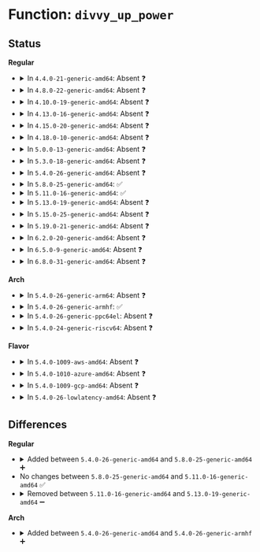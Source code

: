 # Function: <code>divvy_up_power</code>

## Status
<b>Regular</b>
<ul>
<li>
<details>
<summary>In <code>4.4.0-21-generic-amd64</code>: Absent ❓</summary>

```json
{
  "name": "divvy_up_power",
  "collision_type": "Unique Static",
  "inline_type": "Full",
  "funcs": [
    {
      "addr": 18446744071585702065,
      "name": "divvy_up_power",
      "external": false,
      "loc": "drivers/thermal/power_allocator.c:288",
      "file": "drivers/thermal/power_allocator.c",
      "inline": "not declared, inlined",
      "caller_inline": [
        "drivers/thermal/power_allocator.c:power_allocator_throttle"
      ],
      "caller_func": []
    }
  ],
  "symbols": []
}
```
</details>
</li>
<li>
<details>
<summary>In <code>4.8.0-22-generic-amd64</code>: Absent ❓</summary>

```json
{
  "name": "divvy_up_power",
  "collision_type": "Unique Static",
  "inline_type": "Full",
  "funcs": [
    {
      "addr": 18446744071586098846,
      "name": "divvy_up_power",
      "external": false,
      "loc": "drivers/thermal/power_allocator.c:288",
      "file": "drivers/thermal/power_allocator.c",
      "inline": "not declared, inlined",
      "caller_inline": [
        "drivers/thermal/power_allocator.c:allocate_power"
      ],
      "caller_func": []
    }
  ],
  "symbols": []
}
```
</details>
</li>
<li>
<details>
<summary>In <code>4.10.0-19-generic-amd64</code>: Absent ❓</summary>

```json
{
  "name": "divvy_up_power",
  "collision_type": "Unique Static",
  "inline_type": "Full",
  "funcs": [
    {
      "addr": 18446744071586299326,
      "name": "divvy_up_power",
      "external": false,
      "loc": "drivers/thermal/power_allocator.c:288",
      "file": "drivers/thermal/power_allocator.c",
      "inline": "not declared, inlined",
      "caller_inline": [
        "drivers/thermal/power_allocator.c:allocate_power"
      ],
      "caller_func": []
    }
  ],
  "symbols": []
}
```
</details>
</li>
<li>
<details>
<summary>In <code>4.13.0-16-generic-amd64</code>: Absent ❓</summary>

```json
{
  "name": "divvy_up_power",
  "collision_type": "Unique Static",
  "inline_type": "Full",
  "funcs": [
    {
      "addr": 18446744071586398290,
      "name": "divvy_up_power",
      "external": false,
      "loc": "drivers/thermal/power_allocator.c:288",
      "file": "drivers/thermal/power_allocator.c",
      "inline": "not declared, inlined",
      "caller_inline": [
        "drivers/thermal/power_allocator.c:allocate_power"
      ],
      "caller_func": []
    }
  ],
  "symbols": []
}
```
</details>
</li>
<li>
<details>
<summary>In <code>4.15.0-20-generic-amd64</code>: Absent ❓</summary>

```json
{
  "name": "divvy_up_power",
  "collision_type": "Unique Static",
  "inline_type": "Full",
  "funcs": [
    {
      "addr": 18446744071586861588,
      "name": "divvy_up_power",
      "external": false,
      "loc": "drivers/thermal/power_allocator.c:288",
      "file": "drivers/thermal/power_allocator.c",
      "inline": "not declared, inlined",
      "caller_inline": [
        "drivers/thermal/power_allocator.c:allocate_power"
      ],
      "caller_func": []
    }
  ],
  "symbols": []
}
```
</details>
</li>
<li>
<details>
<summary>In <code>4.18.0-10-generic-amd64</code>: Absent ❓</summary>

```json
{
  "name": "divvy_up_power",
  "collision_type": "Unique Static",
  "inline_type": "Full",
  "funcs": [
    {
      "addr": 18446744071587155172,
      "name": "divvy_up_power",
      "external": false,
      "loc": "drivers/thermal/power_allocator.c:288",
      "file": "drivers/thermal/power_allocator.c",
      "inline": "not declared, inlined",
      "caller_inline": [
        "drivers/thermal/power_allocator.c:allocate_power"
      ],
      "caller_func": []
    }
  ],
  "symbols": []
}
```
</details>
</li>
<li>
<details>
<summary>In <code>5.0.0-13-generic-amd64</code>: Absent ❓</summary>

```json
{
  "name": "divvy_up_power",
  "collision_type": "Unique Static",
  "inline_type": "Full",
  "funcs": [
    {
      "addr": 18446744071587335690,
      "name": "divvy_up_power",
      "external": false,
      "loc": "drivers/thermal/power_allocator.c:288",
      "file": "drivers/thermal/power_allocator.c",
      "inline": "not declared, inlined",
      "caller_inline": [
        "drivers/thermal/power_allocator.c:allocate_power"
      ],
      "caller_func": []
    }
  ],
  "symbols": []
}
```
</details>
</li>
<li>
<details>
<summary>In <code>5.3.0-18-generic-amd64</code>: Absent ❓</summary>

```json
{
  "name": "divvy_up_power",
  "collision_type": "Unique Static",
  "inline_type": "Full",
  "funcs": [
    {
      "addr": 18446744071587606315,
      "name": "divvy_up_power",
      "external": false,
      "loc": "drivers/thermal/power_allocator.c:288",
      "file": "drivers/thermal/power_allocator.c",
      "inline": "not declared, inlined",
      "caller_inline": [
        "drivers/thermal/power_allocator.c:allocate_power"
      ],
      "caller_func": []
    }
  ],
  "symbols": []
}
```
</details>
</li>
<li>
<details>
<summary>In <code>5.4.0-26-generic-amd64</code>: Absent ❓</summary>

```json
{
  "name": "divvy_up_power",
  "collision_type": "Unique Static",
  "inline_type": "Full",
  "funcs": [
    {
      "addr": 18446744071587809851,
      "name": "divvy_up_power",
      "external": false,
      "loc": "drivers/thermal/power_allocator.c:288",
      "file": "drivers/thermal/power_allocator.c",
      "inline": "not declared, inlined",
      "caller_inline": [
        "drivers/thermal/power_allocator.c:allocate_power"
      ],
      "caller_func": []
    }
  ],
  "symbols": []
}
```
</details>
</li>
<li>
<details>
<summary>In <code>5.8.0-25-generic-amd64</code>: ✅</summary>

```c
void divvy_up_power(u32 * req_power, u32 * max_power, int num_actors, u32 total_req_power, u32 power_range, u32 * granted_power, u32 * extra_actor_power)
```

```json
{
  "name": "divvy_up_power",
  "collision_type": "Unique Static",
  "inline_type": "No",
  "funcs": [
    {
      "addr": 18446744071588653312,
      "name": "divvy_up_power",
      "external": false,
      "loc": "drivers/thermal/gov_power_allocator.c:288",
      "file": "drivers/thermal/gov_power_allocator.c",
      "inline": "seen, unknown",
      "caller_inline": [],
      "caller_func": [
        "drivers/thermal/gov_power_allocator.c:allocate_power"
      ]
    }
  ],
  "symbols": [
    {
      "addr": 18446744071588653312,
      "name": "divvy_up_power",
      "section": ".text",
      "bind": "STB_LOCAL",
      "size": 184
    }
  ]
}
```
</details>
</li>
<li>
<details>
<summary>In <code>5.11.0-16-generic-amd64</code>: ✅</summary>

```c
void divvy_up_power(u32 * req_power, u32 * max_power, int num_actors, u32 total_req_power, u32 power_range, u32 * granted_power, u32 * extra_actor_power)
```

```json
{
  "name": "divvy_up_power",
  "collision_type": "Unique Static",
  "inline_type": "No",
  "funcs": [
    {
      "addr": 18446744071588681136,
      "name": "divvy_up_power",
      "external": false,
      "loc": "drivers/thermal/gov_power_allocator.c:338",
      "file": "drivers/thermal/gov_power_allocator.c",
      "inline": "seen, unknown",
      "caller_inline": [],
      "caller_func": [
        "drivers/thermal/gov_power_allocator.c:allocate_power"
      ]
    }
  ],
  "symbols": [
    {
      "addr": 18446744071588681136,
      "name": "divvy_up_power",
      "section": ".text",
      "bind": "STB_LOCAL",
      "size": 184
    }
  ]
}
```
</details>
</li>
<li>
<details>
<summary>In <code>5.13.0-19-generic-amd64</code>: Absent ❓</summary>

```json
{
  "name": "divvy_up_power",
  "collision_type": "Unique Static",
  "inline_type": "Full",
  "funcs": [
    {
      "addr": 18446744071588567635,
      "name": "divvy_up_power",
      "external": false,
      "loc": "drivers/thermal/gov_power_allocator.c:337",
      "file": "drivers/thermal/gov_power_allocator.c",
      "inline": "not declared, inlined",
      "caller_inline": [
        "drivers/thermal/gov_power_allocator.c:allocate_power"
      ],
      "caller_func": []
    }
  ],
  "symbols": []
}
```
</details>
</li>
<li>
<details>
<summary>In <code>5.15.0-25-generic-amd64</code>: Absent ❓</summary>

```json
{
  "name": "divvy_up_power",
  "collision_type": "Unique Static",
  "inline_type": "Full",
  "funcs": [
    {
      "addr": 18446744071589241987,
      "name": "divvy_up_power",
      "external": false,
      "loc": "drivers/thermal/gov_power_allocator.c:337",
      "file": "drivers/thermal/gov_power_allocator.c",
      "inline": "not declared, inlined",
      "caller_inline": [
        "drivers/thermal/gov_power_allocator.c:allocate_power"
      ],
      "caller_func": []
    }
  ],
  "symbols": []
}
```
</details>
</li>
<li>
<details>
<summary>In <code>5.19.0-21-generic-amd64</code>: Absent ❓</summary>

```json
{
  "name": "divvy_up_power",
  "collision_type": "Unique Static",
  "inline_type": "Full",
  "funcs": [
    {
      "addr": 18446744071590707591,
      "name": "divvy_up_power",
      "external": false,
      "loc": "drivers/thermal/gov_power_allocator.c:337",
      "file": "drivers/thermal/gov_power_allocator.c",
      "inline": "not declared, inlined",
      "caller_inline": [
        "drivers/thermal/gov_power_allocator.c:allocate_power"
      ],
      "caller_func": []
    }
  ],
  "symbols": []
}
```
</details>
</li>
<li>
<details>
<summary>In <code>6.2.0-20-generic-amd64</code>: Absent ❓</summary>

```json
{
  "name": "divvy_up_power",
  "collision_type": "Unique Static",
  "inline_type": "Full",
  "funcs": [
    {
      "addr": 18446744071592378582,
      "name": "divvy_up_power",
      "external": false,
      "loc": "drivers/thermal/gov_power_allocator.c:336",
      "file": "drivers/thermal/gov_power_allocator.c",
      "inline": "not declared, inlined",
      "caller_inline": [
        "drivers/thermal/gov_power_allocator.c:allocate_power"
      ],
      "caller_func": []
    }
  ],
  "symbols": []
}
```
</details>
</li>
<li>
<details>
<summary>In <code>6.5.0-9-generic-amd64</code>: Absent ❓</summary>

```json
{
  "name": "divvy_up_power",
  "collision_type": "Unique Static",
  "inline_type": "Full",
  "funcs": [
    {
      "addr": 18446744071592806582,
      "name": "divvy_up_power",
      "external": false,
      "loc": "drivers/thermal/gov_power_allocator.c:335",
      "file": "drivers/thermal/gov_power_allocator.c",
      "inline": "not declared, inlined",
      "caller_inline": [
        "drivers/thermal/gov_power_allocator.c:allocate_power"
      ],
      "caller_func": []
    }
  ],
  "symbols": []
}
```
</details>
</li>
<li>
<details>
<summary>In <code>6.8.0-31-generic-amd64</code>: Absent ❓</summary>

```json
{
  "name": "divvy_up_power",
  "collision_type": "Unique Static",
  "inline_type": "Full",
  "funcs": [
    {
      "addr": 18446744071593555502,
      "name": "divvy_up_power",
      "external": false,
      "loc": "drivers/thermal/gov_power_allocator.c:350",
      "file": "drivers/thermal/gov_power_allocator.c",
      "inline": "not declared, inlined",
      "caller_inline": [],
      "caller_func": []
    }
  ],
  "symbols": []
}
```
</details>
</li>
</ul>
<b>Arch</b>
<ul>
<li>
<details>
<summary>In <code>5.4.0-26-generic-arm64</code>: Absent ❓</summary>

```json
{
  "name": "divvy_up_power",
  "collision_type": "Unique Static",
  "inline_type": "Full",
  "funcs": [
    {
      "addr": 18446603336501016168,
      "name": "divvy_up_power",
      "external": false,
      "loc": "drivers/thermal/power_allocator.c:288",
      "file": "drivers/thermal/power_allocator.c",
      "inline": "not declared, inlined",
      "caller_inline": [
        "drivers/thermal/power_allocator.c:allocate_power"
      ],
      "caller_func": []
    }
  ],
  "symbols": []
}
```
</details>
</li>
<li>
<details>
<summary>In <code>5.4.0-26-generic-armhf</code>: ✅</summary>

```c
void divvy_up_power(u32 * req_power, u32 * max_power, int num_actors, u32 total_req_power, u32 power_range, u32 * granted_power, u32 * extra_actor_power)
```

```json
{
  "name": "divvy_up_power",
  "collision_type": "Unique Static",
  "inline_type": "No",
  "funcs": [
    {
      "addr": 3233526860,
      "name": "divvy_up_power",
      "external": false,
      "loc": "drivers/thermal/power_allocator.c:288",
      "file": "drivers/thermal/power_allocator.c",
      "inline": "seen, unknown",
      "caller_inline": [],
      "caller_func": [
        "drivers/thermal/power_allocator.c:allocate_power"
      ]
    }
  ],
  "symbols": [
    {
      "addr": 3233526860,
      "name": "divvy_up_power",
      "section": ".text",
      "bind": "STB_LOCAL",
      "size": 356
    }
  ]
}
```
</details>
</li>
<li>
<details>
<summary>In <code>5.4.0-26-generic-ppc64el</code>: Absent ❓</summary>

```json
{
  "name": "divvy_up_power",
  "collision_type": "Unique Static",
  "inline_type": "Full",
  "funcs": [
    {
      "addr": 13835058055294497260,
      "name": "divvy_up_power",
      "external": false,
      "loc": "drivers/thermal/power_allocator.c:288",
      "file": "drivers/thermal/power_allocator.c",
      "inline": "not declared, inlined",
      "caller_inline": [
        "drivers/thermal/power_allocator.c:allocate_power"
      ],
      "caller_func": []
    }
  ],
  "symbols": []
}
```
</details>
</li>
<li>
<details>
<summary>In <code>5.4.0-24-generic-riscv64</code>: Absent ❓</summary>

```json
{
  "name": "divvy_up_power",
  "collision_type": "Unique Static",
  "inline_type": "Full",
  "funcs": [
    {
      "addr": 18446743936277763938,
      "name": "divvy_up_power",
      "external": false,
      "loc": "drivers/thermal/power_allocator.c:288",
      "file": "drivers/thermal/power_allocator.c",
      "inline": "not declared, inlined",
      "caller_inline": [
        "drivers/thermal/power_allocator.c:allocate_power"
      ],
      "caller_func": []
    }
  ],
  "symbols": []
}
```
</details>
</li>
</ul>
<b>Flavor</b>
<ul>
<li>
<details>
<summary>In <code>5.4.0-1009-aws-amd64</code>: Absent ❓</summary>

```json
{
  "name": "divvy_up_power",
  "collision_type": "Unique Static",
  "inline_type": "Full",
  "funcs": [
    {
      "addr": 18446744071587440827,
      "name": "divvy_up_power",
      "external": false,
      "loc": "drivers/thermal/power_allocator.c:288",
      "file": "drivers/thermal/power_allocator.c",
      "inline": "not declared, inlined",
      "caller_inline": [
        "drivers/thermal/power_allocator.c:allocate_power"
      ],
      "caller_func": []
    }
  ],
  "symbols": []
}
```
</details>
</li>
<li>
<details>
<summary>In <code>5.4.0-1010-azure-amd64</code>: Absent ❓</summary>

```json
{
  "name": "divvy_up_power",
  "collision_type": "Unique Static",
  "inline_type": "Full",
  "funcs": [
    {
      "addr": 18446744071587209035,
      "name": "divvy_up_power",
      "external": false,
      "loc": "drivers/thermal/power_allocator.c:288",
      "file": "drivers/thermal/power_allocator.c",
      "inline": "not declared, inlined",
      "caller_inline": [
        "drivers/thermal/power_allocator.c:allocate_power"
      ],
      "caller_func": []
    }
  ],
  "symbols": []
}
```
</details>
</li>
<li>
<details>
<summary>In <code>5.4.0-1009-gcp-amd64</code>: Absent ❓</summary>

```json
{
  "name": "divvy_up_power",
  "collision_type": "Unique Static",
  "inline_type": "Full",
  "funcs": [
    {
      "addr": 18446744071587765995,
      "name": "divvy_up_power",
      "external": false,
      "loc": "drivers/thermal/power_allocator.c:288",
      "file": "drivers/thermal/power_allocator.c",
      "inline": "not declared, inlined",
      "caller_inline": [
        "drivers/thermal/power_allocator.c:allocate_power"
      ],
      "caller_func": []
    }
  ],
  "symbols": []
}
```
</details>
</li>
<li>
<details>
<summary>In <code>5.4.0-26-lowlatency-amd64</code>: Absent ❓</summary>

```json
{
  "name": "divvy_up_power",
  "collision_type": "Unique Static",
  "inline_type": "Full",
  "funcs": [
    {
      "addr": 18446744071587879254,
      "name": "divvy_up_power",
      "external": false,
      "loc": "drivers/thermal/power_allocator.c:288",
      "file": "drivers/thermal/power_allocator.c",
      "inline": "not declared, inlined",
      "caller_inline": [
        "drivers/thermal/power_allocator.c:allocate_power"
      ],
      "caller_func": []
    }
  ],
  "symbols": []
}
```
</details>
</li>
</ul>

## Differences
<b>Regular</b>
<ul>
<li>
<details>
<summary>Added between <code>5.4.0-26-generic-amd64</code> and <code>5.8.0-25-generic-amd64</code> ➕</summary>

```c
void divvy_up_power(u32 * req_power, u32 * max_power, int num_actors, u32 total_req_power, u32 power_range, u32 * granted_power, u32 * extra_actor_power)
```
</details>
</li>
<li>
No changes between <code>5.8.0-25-generic-amd64</code> and <code>5.11.0-16-generic-amd64</code> ✅
</li>
<li>
<details>
<summary>Removed between <code>5.11.0-16-generic-amd64</code> and <code>5.13.0-19-generic-amd64</code> ➖</summary>

```c
void divvy_up_power(u32 * req_power, u32 * max_power, int num_actors, u32 total_req_power, u32 power_range, u32 * granted_power, u32 * extra_actor_power)
```
</details>
</li>
</ul>
<b>Arch</b>
<ul>
<li>
<details>
<summary>Added between <code>5.4.0-26-generic-amd64</code> and <code>5.4.0-26-generic-armhf</code> ➕</summary>

```c
void divvy_up_power(u32 * req_power, u32 * max_power, int num_actors, u32 total_req_power, u32 power_range, u32 * granted_power, u32 * extra_actor_power)
```
</details>
</li>
</ul>
